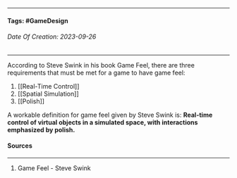 __________________________________________________________________________
#### **Tags:** #GameDesign
###### *Date Of Creation: 2023-09-26*
__________________________________________________________________________

According to Steve Swink in his book Game Feel, there are three requirements that must be met for a game to have game feel:

1. [[Real-Time Control]]
2. [[Spatial Simulation]]
3. [[Polish]]

A workable definition for game feel given by Steve Swink is: **Real-time control of virtual objects in a simulated space, with interactions emphasized by polish.**
#### Sources
__________________________________________________________________________
1. Game Feel - Steve Swink